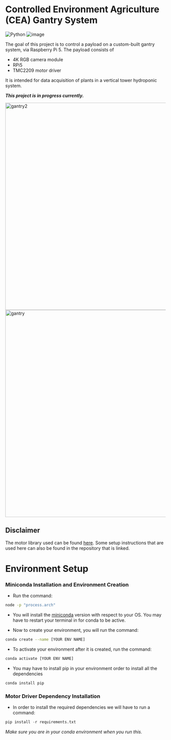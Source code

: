 # Controlled Environment Agriculture (CEA) Gantry System
![Python](https://img.shields.io/badge/Python-FFD43B?style=for-the-badge&logo=python&logoColor=blue)
![image](https://img.shields.io/badge/Raspberry%20Pi-A22846?style=for-the-badge&logo=Raspberry%20Pi&logoColor=white)

The goal of this project is to control a payload on a custom-built gantry system, via Raspberry Pi 5. The payload consists of
- 4K RGB camera module
- RPi5
- TMC2209 motor driver

  
It is intended for data acquisition of plants in a vertical tower hydroponic system. 

**_This project is in progress currently._**

<img src="https://github.com/user-attachments/assets/ff8ed0dc-b8d7-45f9-a177-67d36122af5a" alt="gantry2" width="650"/>

<img src="https://github.com/user-attachments/assets/75cf7406-d75b-427a-97d9-23688c63c870" alt="gantry" width="650"/>

## Disclaimer
The motor library used can be found [here](https://github.com/Chr157i4n/TMC2209_Raspberry_Pi).
Some setup instructions that are used here can also be found in the repository that is linked.

# Environment Setup

### **Miniconda Installation and Environment Creation**

- Run the command: 
```bash
node -p "process.arch"
```
- You will install the [miniconda](https://www.anaconda.com/download/success) version with respect to your OS. You may have to restart your terminal in for conda to be active.


- Now to create your environment, you will run the command:
```bash
conda create --name [YOUR ENV NAME]
```

- To activate your environment after it is created, run the command:
```bash
conda activate [YOUR ENV NAME]
```

- You may have to install pip in your environment order to install all the dependencies
```bash
conda install pip
```
### **Motor Driver Dependency Installation**

- In order to install the required dependencies we will have to run a command:
```python
pip install -r requirements.txt
```
*Make sure you are in your conda environment when you run this.*
